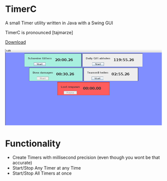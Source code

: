 # TimerC
A small Timer utility written in Java with a Swing GUI

TimerC is pronounced [tajmərze]

[Download](https://github.com/C1bergh0st/TimerC/blob/master/Build/v1.1/TimerC.jar)

![alt text](https://raw.githubusercontent.com/C1bergh0st/TimerC/master/img.png "Preview")

# Functionality
- Create Timers with millisecond precision (even though you wont be that accurate)
- Start/Stop Any Timer at any Time
- Start/Stop All Timers at once
